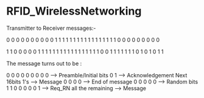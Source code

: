 # RFID_WirelessNetworking


Transmitter to Receiver messages:-


0 0 0 0	0	0 0 0 
0	0	1	1	1	1 1	1
1	1 1	1	1 1 1	1
1	1 1	0 0 0 0	0
0 0 0 0

1	1	0	0	0	0	0	1
1	1	1	1	1	1	1	1
1	1	1	1	1	1	1	1
0	0	1	1	1	1	1	1
1	0	1	0	1	0	1	1


The message turns out to be :

0 0 0 0 0 0 0 0 0 	--> Preamble/Initial bits
0 1     	          --> Acknowledgement
Next 16bits 1's	    --> Message
0 0 0 0 		        --> End of message
0 0 0 0 0           --> Random bits
1 1 0 0 0 0 0 1     --> Req_RN
all the remaining   --> Message
